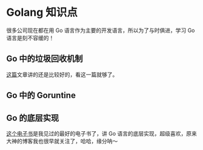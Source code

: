 # Golang 知识点

很多公司现在都在用 Go 语言作为主要的开发语言，所以为了与时俱进，学习 Go 语言是刻不容缓的！

## Go 中的垃圾回收机制

[这篇](http://legendtkl.com/2017/04/28/golang-gc/)文章讲的还是比较好的，看这一篇就够了。

## Go 中的 Goruntine



## Go 的底层实现

[这个电子书](https://draveness.me/golang/)是我见过的最好的电子书了，讲 Go 语言的底层实现，超级喜欢，原来大神的博客我也很早就关注了，哈哈，缘分呐～




